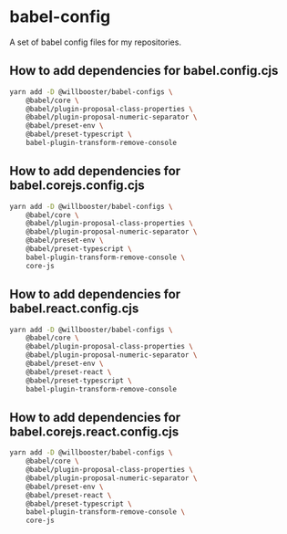 # babel-config

A set of babel config files for my repositories.

## How to add dependencies for babel.config.cjs

```sh
yarn add -D @willbooster/babel-configs \
    @babel/core \
    @babel/plugin-proposal-class-properties \
    @babel/plugin-proposal-numeric-separator \
    @babel/preset-env \
    @babel/preset-typescript \
    babel-plugin-transform-remove-console
```

## How to add dependencies for babel.corejs.config.cjs

```sh
yarn add -D @willbooster/babel-configs \
    @babel/core \
    @babel/plugin-proposal-class-properties \
    @babel/plugin-proposal-numeric-separator \
    @babel/preset-env \
    @babel/preset-typescript \
    babel-plugin-transform-remove-console \
    core-js
```

## How to add dependencies for babel.react.config.cjs

```sh
yarn add -D @willbooster/babel-configs \
    @babel/core \
    @babel/plugin-proposal-class-properties \
    @babel/plugin-proposal-numeric-separator \
    @babel/preset-env \
    @babel/preset-react \
    @babel/preset-typescript \
    babel-plugin-transform-remove-console
```

## How to add dependencies for babel.corejs.react.config.cjs

```sh
yarn add -D @willbooster/babel-configs \
    @babel/core \
    @babel/plugin-proposal-class-properties \
    @babel/plugin-proposal-numeric-separator \
    @babel/preset-env \
    @babel/preset-react \
    @babel/preset-typescript \
    babel-plugin-transform-remove-console \
    core-js
```
